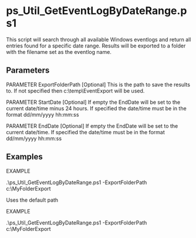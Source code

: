 # ps_Util_GetEventLogByDateRange.ps1

This script will search through all available Windows eventlogs and return all entries found for a specific date range. Results will be exported to a folder with the filename set as the eventlog name.

## Parameters

PARAMETER ExportFolderPath
    [Optional]  This is the path to save the results to. If not specified then c:\temp\EventExport will be used.

PARAMETER StartDate
	[Optional] If empty the EndDate will be set to the current date/time minus 24 hours. If specified the date/time must be in the format dd/mm/yyyy hh:mm:ss
	
PARAMETER EndDate
	[Optional] If empty the EndDate will be set to the current date/time. If specified the date/time must be in the format dd/mm/yyyy hh:mm:ss

## Examples

EXAMPLE

.\ps_Util_GetEventLogByDateRange.ps1 -ExportFolderPath c:\MyFolderExport

Uses the default path	
	
EXAMPLE

.\ps_Util_GetEventLogByDateRange.ps1 -ExportFolderPath c:\MyFolderExport
